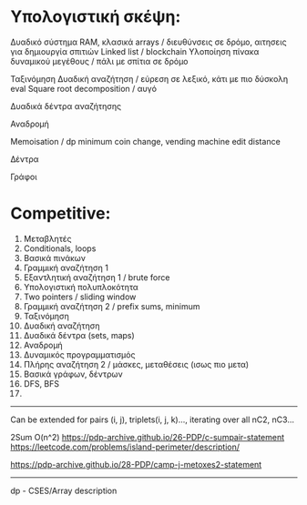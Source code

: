 # Yπολογιστική σκέψη:
Δυαδικό σύστημα
RAM, κλασικά arrays / διευθύνσεις σε δρόμο, αιτησεις για δημιουργία σπιτιών
Linked list / blockchain
Υλοποίηση πίνακα δυναμικού μεγέθους / πάλι με σπίτια σε δρόμο

Ταξινόμηση 
Δυαδική αναζήτηση / εύρεση σε λεξικό, κάτι με πιο δύσκολη eval
Square root decomposition / αυγό

Δυαδικά δέντρα αναζήτησης

Αναδρομή

Memoisation / dp
minimum coin change, vending machine
edit distance

Δέντρα 

Γράφοι

# Competitive:
1. Μεταβλητές
2. Conditionals, loops
3. Βασικά πινάκων
4. Γραμμική αναζήτηση 1
5. Εξαντλητική αναζήτηση 1 / brute force
6. Υπολογιστική πολυπλοκότητα
7. Two pointers / sliding window
8. Γραμμική αναζήτηση 2 / prefix sums, minimum
9. Ταξινόμηση
10. Δυαδική αναζήτηση
11. Δυαδικά δέντρα (sets, maps)
12. Αναδρομή
13. Δυναμικός προγραμματισμός
14. Πλήρης αναζήτηση 2 / μάσκες, μεταθέσεις (ισως πιο μετα)
15. Βασικά γράφων, δέντρων  
16. DFS, BFS
17. 

---

Can be extended for pairs (i, j), triplets(i, j, k)..., iterating over all nC2, nC3...


2Sum O(n^2) https://pdp-archive.github.io/26-PDP/c-sumpair-statement
https://leetcode.com/problems/island-perimeter/description/

https://pdp-archive.github.io/28-PDP/camp-j-metoxes2-statement

---
dp - CSES/Array description